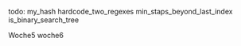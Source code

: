 todo:
my_hash
hardcode_two_regexes
min_staps_beyond_last_index
is_binary_search_tree

Woche5 
woche6
